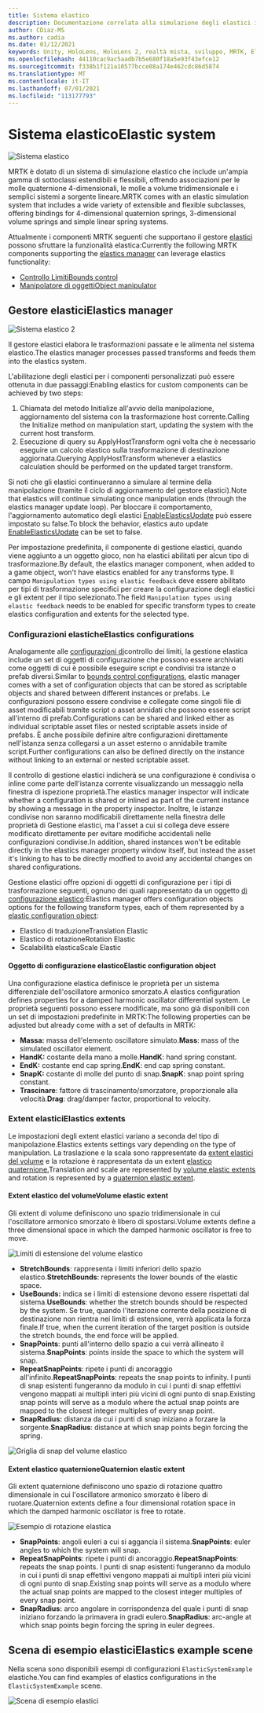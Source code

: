 ```yaml
---
title: Sistema elastico
description: Documentazione correlata alla simulazione degli elastici in MRTK
author: CDiaz-MS
ms.author: cadia
ms.date: 01/12/2021
keywords: Unity, HoloLens, HoloLens 2, realtà mista, sviluppo, MRTK, ElasticsSystem,
ms.openlocfilehash: 44110cac9ac5aadb7b5e680f18a5e93f43efce12
ms.sourcegitcommit: f338b1f121a10577bcce08a174e462cdc86d5874
ms.translationtype: MT
ms.contentlocale: it-IT
ms.lasthandoff: 07/01/2021
ms.locfileid: "113177793"
---
```

# <a name="elastic-system"></a><span data-ttu-id="57be2-104">Sistema elastico</span><span class="sxs-lookup"><span data-stu-id="57be2-104">Elastic system</span></span>

![Sistema elastico](../images/elastics/Elastics_Main1.gif)

<span data-ttu-id="57be2-106">MRTK è dotato di un sistema di simulazione elastico che include un'ampia gamma di sottoclassi estendibili e flessibili, offrendo associazioni per le molle quaternione 4-dimensionali, le molle a volume tridimensionale e i semplici sistemi a sorgente lineare.</span><span class="sxs-lookup"><span data-stu-id="57be2-106">MRTK comes with an elastic simulation system that includes a wide variety of extensible and flexible subclasses, offering bindings for 4-dimensional quaternion springs, 3-dimensional volume springs and simple linear spring systems.</span></span>

<span data-ttu-id="57be2-107">Attualmente i componenti MRTK seguenti che supportano il gestore [elastici](xref:Microsoft.MixedReality.Toolkit.Experimental.Physics.ElasticsManager) possono sfruttare la funzionalità elastica:</span><span class="sxs-lookup"><span data-stu-id="57be2-107">Currently the following MRTK components supporting the [elastics manager](xref:Microsoft.MixedReality.Toolkit.Experimental.Physics.ElasticsManager) can leverage elastics functionality:</span></span>

- [<span data-ttu-id="57be2-108">Controllo Limiti</span><span class="sxs-lookup"><span data-stu-id="57be2-108">Bounds control</span></span>](../ux-building-blocks/bounds-control.md)
- [<span data-ttu-id="57be2-109">Manipolatore di oggetti</span><span class="sxs-lookup"><span data-stu-id="57be2-109">Object manipulator</span></span>](../ux-building-blocks/object-manipulator.md)

## <a name="elastics-manager"></a><span data-ttu-id="57be2-110">Gestore elastici</span><span class="sxs-lookup"><span data-stu-id="57be2-110">Elastics manager</span></span>

![Sistema elastico 2](../images/elastics/Elastics_Main.gif)

<span data-ttu-id="57be2-112">Il gestore elastici elabora le trasformazioni passate e le alimenta nel sistema elastico.</span><span class="sxs-lookup"><span data-stu-id="57be2-112">The elastics manager processes passed transforms and feeds them into the elastics system.</span></span>

<span data-ttu-id="57be2-113">L'abilitazione degli elastici per i componenti personalizzati può essere ottenuta in due passaggi:</span><span class="sxs-lookup"><span data-stu-id="57be2-113">Enabling elastics for custom components can be achieved by two steps:</span></span>

1. <span data-ttu-id="57be2-114">Chiamata del metodo Initialize all'avvio della manipolazione, aggiornamento del sistema con la trasformazione host corrente.</span><span class="sxs-lookup"><span data-stu-id="57be2-114">Calling the Initialize method on manipulation start, updating the system with the current host transform.</span></span>
1. <span data-ttu-id="57be2-115">Esecuzione di query su ApplyHostTransform ogni volta che è necessario eseguire un calcolo elastico sulla trasformazione di destinazione aggiornata.</span><span class="sxs-lookup"><span data-stu-id="57be2-115">Querying ApplyHostTransform whenever a elastics calculation should be performed on the updated target transform.</span></span>

<span data-ttu-id="57be2-116">Si noti che gli elastici continueranno a simulare al termine della manipolazione (tramite il ciclo di aggiornamento del gestore elastici).</span><span class="sxs-lookup"><span data-stu-id="57be2-116">Note that elastics will continue simulating once manipulation ends (through the elastics manager update loop).</span></span> <span data-ttu-id="57be2-117">Per bloccare il comportamento, l'aggiornamento automatico degli elastici [EnableElasticsUpdate](xref:Microsoft.MixedReality.Toolkit.Experimental.Physics.ElasticsManager.EnableElasticsUpdate) può essere impostato su false.</span><span class="sxs-lookup"><span data-stu-id="57be2-117">To block the behavior, elastics auto update [EnableElasticsUpdate](xref:Microsoft.MixedReality.Toolkit.Experimental.Physics.ElasticsManager.EnableElasticsUpdate) can be set to false.</span></span>

<span data-ttu-id="57be2-118">Per impostazione predefinita, il componente di gestione elastici, quando viene aggiunto a un oggetto gioco, non ha elastici abilitati per alcun tipo di trasformazione.</span><span class="sxs-lookup"><span data-stu-id="57be2-118">By default, the elastics manager component, when added to a game object, won't have elastics enabled for any transforms type.</span></span>
<span data-ttu-id="57be2-119">Il campo `Manipulation types using elastic feedback` deve essere abilitato per tipi di trasformazione specifici per creare la configurazione degli elastici e gli extent per il tipo selezionato.</span><span class="sxs-lookup"><span data-stu-id="57be2-119">The field `Manipulation types using elastic feedback` needs to be enabled for specific transform types to create elastics configuration and extents for the selected type.</span></span>

### <a name="elastics-configurations"></a><span data-ttu-id="57be2-120">Configurazioni elastiche</span><span class="sxs-lookup"><span data-stu-id="57be2-120">Elastics configurations</span></span>

<span data-ttu-id="57be2-121">Analogamente alle [configurazioni di](../ux-building-blocks/bounds-control.md#configuration-objects)controllo dei limiti, la gestione elastica include un set di oggetti di configurazione che possono essere archiviati come oggetti di cui è possibile eseguire script e condivisi tra istanze o prefab diversi.</span><span class="sxs-lookup"><span data-stu-id="57be2-121">Similar to [bounds control configurations](../ux-building-blocks/bounds-control.md#configuration-objects), elastic manager comes with a set of configuration objects that can be stored as scriptable objects and shared between different instances or prefabs.</span></span> <span data-ttu-id="57be2-122">Le configurazioni possono essere condivise e collegate come singoli file di asset modificabili tramite script o asset annidati che possono essere script all'interno di prefab.</span><span class="sxs-lookup"><span data-stu-id="57be2-122">Configurations can be shared and linked either as individual scriptable asset files or nested scriptable assets inside of prefabs.</span></span> <span data-ttu-id="57be2-123">È anche possibile definire altre configurazioni direttamente nell'istanza senza collegarsi a un asset esterno o annidabile tramite script.</span><span class="sxs-lookup"><span data-stu-id="57be2-123">Further configurations can also be defined directly on the instance without linking to an external or nested scriptable asset.</span></span>

<span data-ttu-id="57be2-124">Il controllo di gestione elastici indicherà se una configurazione è condivisa o inline come parte dell'istanza corrente visualizzando un messaggio nella finestra di ispezione proprietà.</span><span class="sxs-lookup"><span data-stu-id="57be2-124">The elastics manager inspector will indicate whether a configuration is shared or inlined as part of the current instance by showing a message in the property inspector.</span></span> <span data-ttu-id="57be2-125">Inoltre, le istanze condivise non saranno modificabili direttamente nella finestra delle proprietà di Gestione elastici, ma l'asset a cui si collega deve essere modificato direttamente per evitare modifiche accidentali nelle configurazioni condivise.</span><span class="sxs-lookup"><span data-stu-id="57be2-125">In addition, shared instances won't be editable directly in the elastics manager property window itself, but instead the asset it's linking to has to be directly modfied to avoid any accidental changes on shared configurations.</span></span>

<span data-ttu-id="57be2-126">Gestione elastici offre opzioni di oggetti di configurazione per i tipi di trasformazione seguenti, ognuno dei quali rappresentato da un oggetto [di configurazione elastico](#elastic-configuration-object):</span><span class="sxs-lookup"><span data-stu-id="57be2-126">Elastics manager offers configuration objects options for the following transform types, each of them represented by a [elastic configuration object](#elastic-configuration-object):</span></span>

- <span data-ttu-id="57be2-127">Elastico di traduzione</span><span class="sxs-lookup"><span data-stu-id="57be2-127">Translation Elastic</span></span>
- <span data-ttu-id="57be2-128">Elastico di rotazione</span><span class="sxs-lookup"><span data-stu-id="57be2-128">Rotation Elastic</span></span>
- <span data-ttu-id="57be2-129">Scalabilità elastica</span><span class="sxs-lookup"><span data-stu-id="57be2-129">Scale Elastic</span></span>

#### <a name="elastic-configuration-object"></a><span data-ttu-id="57be2-130">Oggetto di configurazione elastico</span><span class="sxs-lookup"><span data-stu-id="57be2-130">Elastic configuration object</span></span>

<span data-ttu-id="57be2-131">Una configurazione elastica definisce le proprietà per un sistema differenziale dell'oscillatore armonico smorzato.</span><span class="sxs-lookup"><span data-stu-id="57be2-131">A elastics configuration defines properties for a damped harmonic oscillator differential system.</span></span>
<span data-ttu-id="57be2-132">Le proprietà seguenti possono essere modificate, ma sono già disponibili con un set di impostazioni predefinite in MRTK:</span><span class="sxs-lookup"><span data-stu-id="57be2-132">The following properties can be adjusted but already come with a set of defaults in MRTK:</span></span>

- <span data-ttu-id="57be2-133">**Massa:** massa dell'elemento oscillatore simulato.</span><span class="sxs-lookup"><span data-stu-id="57be2-133">**Mass**: mass of the simulated oscillator element.</span></span>
- <span data-ttu-id="57be2-134">**HandK:** costante della mano a molle.</span><span class="sxs-lookup"><span data-stu-id="57be2-134">**HandK**: hand spring constant.</span></span>
- <span data-ttu-id="57be2-135">**EndK:** costante end cap spring.</span><span class="sxs-lookup"><span data-stu-id="57be2-135">**EndK**: end cap spring constant.</span></span>
- <span data-ttu-id="57be2-136">**SnapK:** costante di molle del punto di snap.</span><span class="sxs-lookup"><span data-stu-id="57be2-136">**SnapK**: snap point spring constant.</span></span>
- <span data-ttu-id="57be2-137">**Trascinare**: fattore di trascinamento/smorzatore, proporzionale alla velocità.</span><span class="sxs-lookup"><span data-stu-id="57be2-137">**Drag**: drag/damper factor, proportional to velocity.</span></span>

### <a name="elastics-extents"></a><span data-ttu-id="57be2-138">Extent elastici</span><span class="sxs-lookup"><span data-stu-id="57be2-138">Elastics extents</span></span>

<span data-ttu-id="57be2-139">Le impostazioni degli extent elastici variano a seconda del tipo di manipolazione.</span><span class="sxs-lookup"><span data-stu-id="57be2-139">Elastics extents settings vary depending on the type of manipulation.</span></span> <span data-ttu-id="57be2-140">La traslazione e la scala sono rappresentate da [extent elastici del volume](#volume-elastic-extent) e la rotazione è rappresentata da un extent [elastico quaternione.](#quaternion-elastic-extent)</span><span class="sxs-lookup"><span data-stu-id="57be2-140">Translation and scale are represented by [volume elastic extents](#volume-elastic-extent) and rotation is represented by a [quaternion elastic extent](#quaternion-elastic-extent).</span></span>

#### <a name="volume-elastic-extent"></a><span data-ttu-id="57be2-141">Extent elastico del volume</span><span class="sxs-lookup"><span data-stu-id="57be2-141">Volume elastic extent</span></span>

<span data-ttu-id="57be2-142">Gli extent di volume definiscono uno spazio tridimensionale in cui l'oscillatore armonico smorzato è libero di spostarsi.</span><span class="sxs-lookup"><span data-stu-id="57be2-142">Volume extents define a three dimensional space in which the damped harmonic oscillator is free to move.</span></span>

![Limiti di estensione del volume elastico](../images/elastics/Elastics_Volume_Bounds.gif)

- <span data-ttu-id="57be2-144">**StretchBounds**: rappresenta i limiti inferiori dello spazio elastico.</span><span class="sxs-lookup"><span data-stu-id="57be2-144">**StretchBounds**: represents the lower bounds of the elastic space.</span></span>
- <span data-ttu-id="57be2-145">**UseBounds:** indica se i limiti di estensione devono essere rispettati dal sistema.</span><span class="sxs-lookup"><span data-stu-id="57be2-145">**UseBounds**: whether the stretch bounds should be respected by the system.</span></span> <span data-ttu-id="57be2-146">Se true, quando l'iterazione corrente della posizione di destinazione non rientra nei limiti di estensione, verrà applicata la forza finale.</span><span class="sxs-lookup"><span data-stu-id="57be2-146">If true, when the current iteration of the target position is outside the stretch bounds, the end force will be applied.</span></span>
- <span data-ttu-id="57be2-147">**SnapPoints**: punti all'interno dello spazio a cui verrà allineato il sistema.</span><span class="sxs-lookup"><span data-stu-id="57be2-147">**SnapPoints**: points inside the space to which the system will snap.</span></span>
- <span data-ttu-id="57be2-148">**RepeatSnapPoints**: ripete i punti di ancoraggio all'infinito.</span><span class="sxs-lookup"><span data-stu-id="57be2-148">**RepeatSnapPoints**: repeats the snap points to infinity.</span></span> <span data-ttu-id="57be2-149">I punti di snap esistenti fungeranno da modulo in cui i punti di snap effettivi vengono mappati ai multipli interi più vicini di ogni punto di snap.</span><span class="sxs-lookup"><span data-stu-id="57be2-149">Existing snap points will serve as a modulo where the actual snap points are mapped to the closest integer multiples of every snap point.</span></span>
- <span data-ttu-id="57be2-150">**SnapRadius:** distanza da cui i punti di snap iniziano a forzare la sorgente.</span><span class="sxs-lookup"><span data-stu-id="57be2-150">**SnapRadius**: distance at which snap points begin forcing the spring.</span></span>

![Griglia di snap del volume elastico](../images/elastics/Elastics_Volume_Snap.gif)

#### <a name="quaternion-elastic-extent"></a><span data-ttu-id="57be2-152">Extent elastico quaternione</span><span class="sxs-lookup"><span data-stu-id="57be2-152">Quaternion elastic extent</span></span>

<span data-ttu-id="57be2-153">Gli extent quaternione definiscono uno spazio di rotazione quattro dimensionale in cui l'oscillatore armonico smorzato è libero di ruotare.</span><span class="sxs-lookup"><span data-stu-id="57be2-153">Quaternion extents define a four dimensional rotation space in which the damped harmonic oscillator is free to rotate.</span></span>

![Esempio di rotazione elastica](../images/elastics/Elastics_Rotation.gif)

- <span data-ttu-id="57be2-155">**SnapPoints**: angoli euleri a cui si aggancia il sistema.</span><span class="sxs-lookup"><span data-stu-id="57be2-155">**SnapPoints**: euler angles to which the system will snap.</span></span>
- <span data-ttu-id="57be2-156">**RepeatSnapPoints**: ripete i punti di ancoraggio.</span><span class="sxs-lookup"><span data-stu-id="57be2-156">**RepeatSnapPoints**: repeats the snap points.</span></span> <span data-ttu-id="57be2-157">I punti di snap esistenti fungeranno da modulo in cui i punti di snap effettivi vengono mappati ai multipli interi più vicini di ogni punto di snap.</span><span class="sxs-lookup"><span data-stu-id="57be2-157">Existing snap points will serve as a modulo where the actual snap points are mapped to the closest integer multiples of every snap point.</span></span>
- <span data-ttu-id="57be2-158">**SnapRadius:** arco angolare in corrispondenza del quale i punti di snap iniziano forzando la primavera in gradi eulero.</span><span class="sxs-lookup"><span data-stu-id="57be2-158">**SnapRadius**: arc-angle at which snap points begin forcing the spring in euler degrees.</span></span>

## <a name="elastics-example-scene"></a><span data-ttu-id="57be2-159">Scena di esempio elastici</span><span class="sxs-lookup"><span data-stu-id="57be2-159">Elastics example scene</span></span>

<span data-ttu-id="57be2-160">Nella scena sono disponibili esempi di configurazioni `ElasticSystemExample` elastiche.</span><span class="sxs-lookup"><span data-stu-id="57be2-160">You can find examples of elastics configurations in the `ElasticSystemExample` scene.</span></span>

![Scena di esempio elastici](../images/elastics/Elastics_Example_Scene.png)
